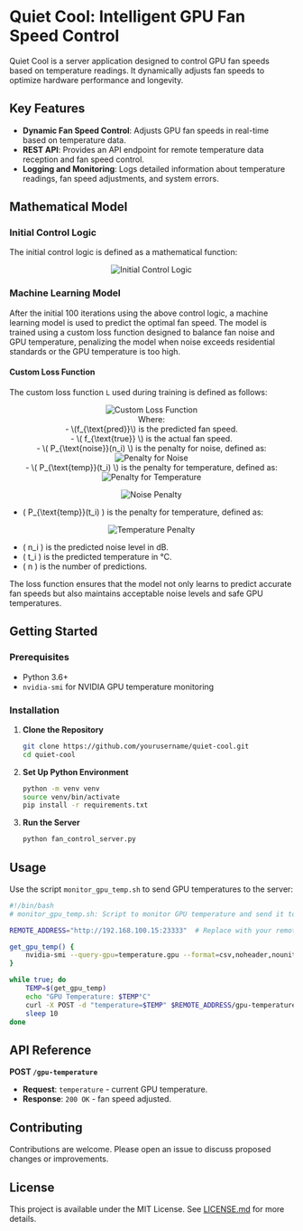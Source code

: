 **Quiet Cool: Intelligent GPU Fan Speed Control**
=====================================================

Quiet Cool is a server application designed to control GPU fan speeds based on temperature readings. It dynamically adjusts fan speeds to optimize hardware performance and longevity.

**Key Features**
---------------

* **Dynamic Fan Speed Control**: Adjusts GPU fan speeds in real-time based on temperature data.
* **REST API**: Provides an API endpoint for remote temperature data reception and fan speed control.
* **Logging and Monitoring**: Logs detailed information about temperature readings, fan speed adjustments, and system errors.

**Mathematical Model**
--------------------

### Initial Control Logic

The initial control logic is defined as a mathematical function:

<p align="center">
<img src="https://latex.codecogs.com/svg.latex?f(t)=\begin{cases}10&\text{if%20}t<40^\circ%20C\\20&\text{if%20}40^\circ%20C\leq%20t<45^\circ%20C\\30&\text{if%20}45^\circ%20C\leq%20t<50^\circ%20C\\40&\text{if%20}50^\circ%20C\leq%20t<55^\circ%20C\\50&\text{if%20}55^\circ%20C\leq%20t<60^\circ%20C\\60&\text{if%20}60^\circ%20C\leq%20t<65^\circ%20C\\70&\text{if%20}65^\circ%20C\leq%20t<70^\circ%20C\\80&\text{if%20}70^\circ%20C\leq%20t<75^\circ%20C\\90&\text{if%20}75^\circ%20C\leq%20t<80^\circ%20C\\100&\text{if%20}t\geq%2080^\circ%20C\end{cases}" alt="Initial Control Logic"/>
</p>

### Machine Learning Model

After the initial 100 iterations using the above control logic, a machine learning model is used to predict the optimal fan speed. The model is trained using a custom loss function designed to balance fan noise and GPU temperature, penalizing the model when noise exceeds residential standards or the GPU temperature is too high.

#### Custom Loss Function

The custom loss function `L` used during training is defined as follows:


<p align="center">
<img src="https://latex.codecogs.com/svg.latex?L%20=%20\text{MSE}(f_{\text{pred}},%20f_{\text{true}})%20+%20\frac{1}{n}%20\sum_{i=1}^{n}%20\left[%20P_{\text{noise}}(n_i)%20+%20P_{\text{temp}}(t_i)%20\right]" alt="Custom Loss Function"/>
<br>
Where:<br>
- \(f_{\text{pred}}\) is the predicted fan speed.<br>
- \( f_{\text{true}} \) is the actual fan speed.<br>
- \( P_{\text{noise}}(n_i) \) is the penalty for noise, defined as:<br>
<img src="https://latex.codecogs.com/svg.latex?P_{\text{noise}}(n_i)%20=%20\begin{cases}%200&%20\text{if%20}%20n_i%20<%200.5\\%201&%20\text{otherwise}%20\end{cases}" alt="Penalty for Noise"/>
<br>
- \( P_{\text{temp}}(t_i) \) is the penalty for temperature, defined as:<br>
<img src="https://latex.codecogs.com/svg.latex?P_{\text{temp}}(t_i)%20=%20\begin{cases}%200&%20\text{if%20}%20t_i%20<%2050^\circ%20C\\%201&%20\text{otherwise}%20\end{cases}" alt="Penalty for Temperature"/>
</p>

<p align="center">
<img src="https://latex.codecogs.com/svg.latex?P_{\text{noise}}(n_i)%20=%20\begin{cases}%2010%20\times%20(n_i%20-%2055)^2%20&%20\text{if%20}%20n_i%20>%2055%20\\%200%20&%20\text{otherwise}%20\end{cases}" alt="Noise Penalty"/>
</p>

- \( P_{\text{temp}}(t_i) \) is the penalty for temperature, defined as:

<p align="center">
<img src="https://latex.codecogs.com/svg.latex?P_{\text{temp}}(t_i)%20=%20\begin{cases}%2020%20\times%20(t_i%20-%2085)^2%20&%20\text{if%20}%20t_i%20>%2085%20\\%200%20&%20\text{otherwise}%20\end{cases}" alt="Temperature Penalty"/>
</p>

- \( n_i \) is the predicted noise level in dB.
- \( t_i \) is the predicted temperature in °C.
- \( n \) is the number of predictions.

The loss function ensures that the model not only learns to predict accurate fan speeds but also maintains acceptable noise levels and safe GPU temperatures.

**Getting Started**
---------------

### Prerequisites
* Python 3.6+
* `nvidia-smi` for NVIDIA GPU temperature monitoring

### Installation

1. **Clone the Repository**

    ```bash
    git clone https://github.com/yourusername/quiet-cool.git
    cd quiet-cool
    ```

2. **Set Up Python Environment**

    ```bash
    python -m venv venv
    source venv/bin/activate
    pip install -r requirements.txt
    ```

3. **Run the Server**

    ```bash
    python fan_control_server.py
    ```

**Usage**
-----

Use the script `monitor_gpu_temp.sh` to send GPU temperatures to the server:

```bash
#!/bin/bash
# monitor_gpu_temp.sh: Script to monitor GPU temperature and send it to a remote machine

REMOTE_ADDRESS="http://192.168.100.15:23333"  # Replace with your remote machine's address

get_gpu_temp() {
    nvidia-smi --query-gpu=temperature.gpu --format=csv,noheader,nounits
}

while true; do
    TEMP=$(get_gpu_temp)
    echo "GPU Temperature: $TEMP°C"
    curl -X POST -d "temperature=$TEMP" $REMOTE_ADDRESS/gpu-temperature
    sleep 10
done
```

**API Reference**
---------------

**POST `/gpu-temperature`**

* **Request**: `temperature` - current GPU temperature.
* **Response**: `200 OK` - fan speed adjusted.

**Contributing**
------------

Contributions are welcome. Please open an issue to discuss proposed changes or improvements.

**License**
-------

This project is available under the MIT License. See [LICENSE.md](LICENSE.md) for more details.
